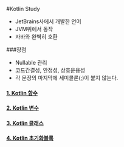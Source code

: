 #Kotlin Study

* JetBrains사에서 개발한 언어
* JVM위에서 동작
* 자바와 완벽히 호환

###장점
* Nullable 관리
* 코드간결성, 안정성, 상호운용성
* 각 문장의 마지막에 세미콜론(;)이 붙지 않는다.

#### [1. Kotlin 함수](src/main/resources/doc/1_함수.md)
#### [2. Kotlin 변수](src/main/resources/doc/2_변수.md)
#### [3. Kotlin 클래스](src/main/resources/doc/3_클래스.md)
#### [4. Kotlin 초기화블록](src/main/resources/doc/4_초기화블록.md)